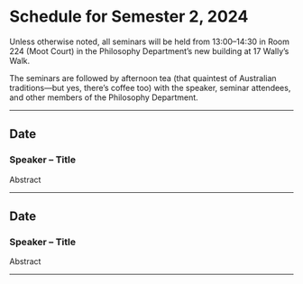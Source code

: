 # Schedule for Semester 2, 2024

Unless otherwise noted, all seminars will be held from 13:00–14:30 in Room 224 (Moot Court) in the Philosophy Department’s new building at 17 Wally’s Walk.

The seminars are followed by afternoon tea (that quaintest of Australian traditions—but yes, there’s coffee too) with the speaker, seminar attendees, and other members of the Philosophy Department. 

---

## Date

### Speaker – Title

Abstract

---

## Date

### Speaker – Title

Abstract

---